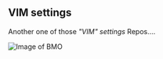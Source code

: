 VIM settings
----------------
Another one of those _"VIM" settings_ Repos....


![Image of BMO](https://media.giphy.com/media/10bxTLrpJNS0PC/giphy.gif)

